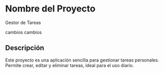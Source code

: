 # Nombre del Proyecto

Gestor de Tareas

cambios cambios
## Descripción

Este proyecto es una aplicación sencilla para gestionar tareas personales. Permite crear, editar y eliminar tareas, ideal para el uso diario.
